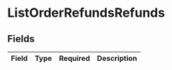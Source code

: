 # ListOrderRefundsRefunds


## Fields

| Field       | Type        | Required    | Description |
| ----------- | ----------- | ----------- | ----------- |